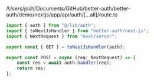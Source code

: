 /Users/josh/Documents/GitHub/better-auth/better-auth/demo/nextjs/app/api/auth/[...all]/route.ts
```typescript
import { auth } from "@/lib/auth";
import { toNextJsHandler } from "better-auth/next-js";
import { NextRequest } from "next/server";

export const { GET } = toNextJsHandler(auth);

export const POST = async (req: NextRequest) => {
	const res = await auth.handler(req);
	return res;
};

```

